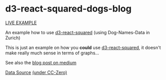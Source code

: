 # d3-react-squared-dogs-blog
[LIVE EXAMPLE](http://bgrsquared.com/dogs/)

An example how to use [d3-react-squared](https://github.com/bgrsquared/d3-react-squared) (using Dog-Names-Data in Zurich)

This is just an example on how you **could** use [d3-react-squared](https://github.com/bgrsquared/d3-react-squared), it doesn't make really much sense in terms of graphs...

See also the [blog post on medium](https://medium.com/@ilikepiecharts/about-using-d3-react-squared-an-example-8cc5e5a6b58e#.3pizom3ax)

[Data Source](https://data.stadt-zuerich.ch/dataset/pd-stapo-hundenamen/resource/11207c68-fc9f-4883-a2ef-3b4a60dd048a)
[(under CC-Zero)](http://www.opendefinition.org/licenses/cc-zero)
